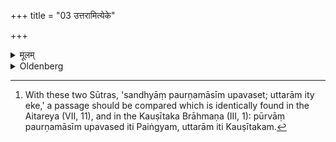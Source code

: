 +++
title = "03 उत्तरामित्येके"

+++

<details><summary>मूलम्</summary>

उत्तरामित्येके ३
</details>

<details><summary>Oldenberg</summary>

3. [^3]  The following day, according to some (teachers).


[^3]:  With these two Sūtras, 'sandhyāṃ paurṇamāsīm upavaset; uttarām ity eke,' a passage should be compared which is identically found in the Aitareya (VII, 11), and in the Kauṣītaka Brāhmaṇa (III, 1): pūrvāṃ paurṇamāsīm upavased iti Paiṅgyam, uttarām iti Kauṣītakam.
</details>
